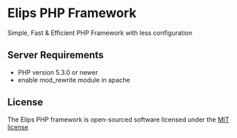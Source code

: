 # Elips PHP Framework

Simple, Fast &amp; Efficient PHP Framework with less configuration

Server Requirements
-------------------

- PHP version 5.3.0 or newer
- enable mod_rewrite module in apache

License
-------

The Elips PHP framework is open-sourced software licensed under the [MIT license](http://opensource.org/licenses/MIT)
